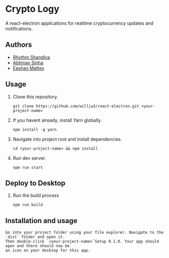# Crypto Logy
A react-electron applications for realtime cryptocurrency updates and notifications.

## Authors
- [Rhythm Shandlya](https://github.com/rhythmshandlya)
- [Abhinav Sinha](https://github.com/abhinavvsinhaa)
- [Eeshan Mattey](https://github.com/Eeshan8503)
## Usage
1. Clone this repository.

    `git clone https://github.com/willjw3/react-electron.git <your-project-name>`

2. If you havent already, install Yarn globally.

    `npm install -g yarn`

3. Navigate into project root and install dependencies.

    `cd <your-project-name> && npm install`

4. Run dev server.
  
     `npm run start`

## Deploy to Desktop
  
1. Run the build process

     `npm run build`

## Installation and usage
```
Go into your project folder using your file explorer. Navigate to the `dist` folder and open it. 
Then double-click `<your-project-name>`Setup 0.1.0. Your app should open and there should now be 
an icon on your desktop for this app.
```




